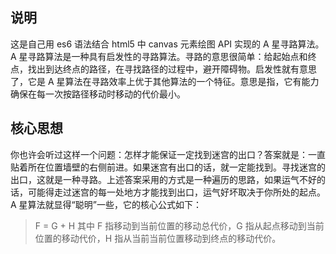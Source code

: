 ## 说明
这是自己用 es6 语法结合 html5 中 canvas 元素绘图 API 实现的 A 星寻路算法。A 星寻路算法是一种具有启发性的寻路算法。寻路的意思很简单：给起始点和终点，找出到达终点的路径，在寻找路径的过程中，避开障碍物。启发性就有意思了，它是 A 星算法在寻路效率上优于其他算法的一个特征。意思是指，它有能力确保在每一次按路径移动时移动的代价最小。

## 核心思想
你也许会听过这样一个问题：怎样才能保证一定找到迷宫的出口？答案就是：一直贴着所在位置墙壁的右侧前进。如果迷宫有出口的话，就一定能找到。寻找迷宫的出口，这就是一种寻路。上述答案采用的方式是一种遍历的思路，如果运气不好的话，可能得走过迷宫的每一处地方才能找到出口，运气好坏取决于你所处的起点。A 星算法就显得“聪明”一些，它的核心公式如下：
>F = G + H
其中 F 指移动到当前位置的移动总代价，G 指从起点移动到当前位置的移动代价，H 指从当前当前位置移动到终点的移动代价。
